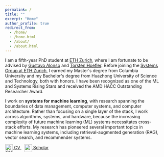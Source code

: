 ```yaml
---
permalink: /
title: ""
excerpt: "Home"
author_profile: true
redirect_from: 
  - /home/
  - /home.html
  - /about/
  - /about.html
---
```


<!-- Hi! My name is Wenqi Jiang.  -->
I am a fifth-year PhD student at [ETH Zurich](https://ethz.ch/), where I am fortunate to be advised by [Gustavo Alonso](https://people.inf.ethz.ch/alonso/) and [Torsten Hoefler](https://htor.inf.ethz.ch/). 
Before joining the [Systems Group at ETH Zurich](https://systems.ethz.ch/), I earned my Master's degree from Columbia University and my Bachelor's degree from Huazhong University of Science and Technology, both with honors. I have been recognized as one of the ML and Systems Rising Stars and received the AMD HACC Outstanding Researcher Award.

<!-- TODO: add links to those awards -->
<!-- https://mlcommons.org/2024/06/2024-mlc-rising-stars/ -->
<!-- https://www.amd-haccs.io/awards.html -->


<!-- My research centers around developing efficient <b>vector data systems on modern hardware</b>, an essential topic in today's <b>systems for machine learning</b>. -->

I work on <b>systems for machine learning</b>, with research spanning the boundaries of data management, computer systems, and computer architecture. Rather than focusing on a single layer of the stack, I work across algorithms, systems, and hardware, because the increasing complexity of future machine learning (ML) systems necessitates cross-stack efforts. My research has pioneered several important topics in machine learning systems, including retrieval-augmented generation (RAG), vector search, and recommender systems.

<!-- However, as Moore's Law fades, we can no longer rely on automatic performance gains from technology scaling.  -->
<!-- Consequently,  -->


<!-- In an era when Moore's Law no longer exists, improving data system efficiency often relies the development of cross-stack solutions that integrate algorithms, software systems, and underlying hardware.
<!-- Recently, I have built Post-Moore data systems for vector search, recommender systems, and spatial data processing. -->
<!-- Recently, I have built post-Moore data systems for large language models, vector databases, recommender systems, and spatial data processing. -->


<!-- [![CV](/Users/wenqi/home/wenqi.github.io/images/cv-icon.png)](https://wenqijiang.github.io/files/2024.7.6_Wenqi_Jiang_CV.pdf) [![Google Scholar](https://wenqijiang.github.io/images/wenqi.png)](https://scholar.google.com/citations?user=0gT0jzkAAAAJ&hl=en&oi=ao) -->


<!-- [<img src="https://wenqijiang.github.io/images/cv-icon.png" alt="CV" style="width: 30px; height: 30px;">](https://wenqijiang.github.io/files/2024.7.6_Wenqi_Jiang_CV.pdf) -->
<!-- [<img src="https://wenqijiang.github.io/images/google-scholar-icon.png" alt="Google Scholar" style="width: 30px; height: 30px;">](https://scholar.google.com/citations?user=0gT0jzkAAAAJ&hl=en&oi=ao) -->

<a href="https://wenqijiang.github.io/files/2024.11.28_Wenqi_Jiang_CV.pdf" title="Download CV" style="margin-right: 10px;">
    <img src="https://wenqijiang.github.io/images/cv-icon.png" alt="CV Icon" style="vertical-align: middle; width: 25px; height: 25px;">
    CV
</a>
<a href="https://scholar.google.com/citations?user=0gT0jzkAAAAJ&hl=en&oi=ao" title="scholar link">
    <img src="https://wenqijiang.github.io/images/google-scholar-icon.png" alt="scholar Icon" style="vertical-align: middle; width: 25px; height: 25px;">
    Scholar
</a>




<!-- Feel free to check out my [CV](https://wenqijiang.github.io/files/2023.6.17_Wenqi_Jiang_CV.pdf) to know more about me. -->

<!-- 

======
Like many other Jekyll-based GitHub Pages templates, academicpages makes you separate the website's content from its form. The content & metadata of your website are in structured markdown files, while various other files constitute the theme, specifying how to transform that content & metadata into HTML pages. You keep these various markdown (.md), YAML (.yml), HTML, and CSS files in a public GitHub repository. Each time you commit and push an update to the repository, the [GitHub pages](https://pages.github.com/) service creates static HTML pages based on these files, which are hosted on GitHub's servers free of charge.

Many of the features of dynamic content management systems (like Wordpress) can be achieved in this fashion, using a fraction of the computational resources and with far less vulnerability to hacking and DDoSing. You can also modify the theme to your heart's content without touching the content of your site. If you get to a point where you've broken something in Jekyll/HTML/CSS beyond repair, your markdown files describing your talks, publications, etc. are safe. You can rollback the changes or even delete the repository and start over -- just be sure to save the markdown files! Finally, you can also write scripts that process the structured data on the site, such as [this one](https://github.com/academicpages/academicpages.github.io/blob/master/talkmap.ipynb) that analyzes metadata in pages about talks to display [a map of every location you've given a talk](https://academicpages.github.io/talkmap.html).

Getting started
======
1. Register a GitHub account if you don't have one and confirm your e-mail (required!)
1. Fork [this repository](https://github.com/academicpages/academicpages.github.io) by clicking the "fork" button in the top right. 
1. Go to the repository's settings (rightmost item in the tabs that start with "Code", should be below "Unwatch"). Rename the repository "[your GitHub username].github.io", which will also be your website's URL.
1. Set site-wide configuration and create content & metadata (see below -- also see [this set of diffs](http://archive.is/3TPas) showing what files were changed to set up [an example site](https://getorg-testacct.github.io) for a user with the username "getorg-testacct")
1. Upload any files (like PDFs, .zip files, etc.) to the files/ directory. They will appear at https://[your GitHub username].github.io/files/example.pdf.  
1. Check status by going to the repository settings, in the "GitHub pages" section

Site-wide configuration
------
The main configuration file for the site is in the base directory in [_config.yml](https://github.com/academicpages/academicpages.github.io/blob/master/_config.yml), which defines the content in the sidebars and other site-wide features. You will need to replace the default variables with ones about yourself and your site's github repository. The configuration file for the top menu is in [_data/navigation.yml](https://github.com/academicpages/academicpages.github.io/blob/master/_data/navigation.yml). For example, if you don't have a portfolio or blog posts, you can remove those items from that navigation.yml file to remove them from the header. 

Create content & metadata
------
For site content, there is one markdown file for each type of content, which are stored in directories like _publications, _talks, _posts, _teaching, or _pages. For example, each talk is a markdown file in the [_talks directory](https://github.com/academicpages/academicpages.github.io/tree/master/_talks). At the top of each markdown file is structured data in YAML about the talk, which the theme will parse to do lots of cool stuff. The same structured data about a talk is used to generate the list of talks on the [Talks page](https://academicpages.github.io/talks), each [individual page](https://academicpages.github.io/talks/2012-03-01-talk-1) for specific talks, the talks section for the [CV page](https://academicpages.github.io/cv), and the [map of places you've given a talk](https://academicpages.github.io/talkmap.html) (if you run this [python file](https://github.com/academicpages/academicpages.github.io/blob/master/talkmap.py) or [Jupyter notebook](https://github.com/academicpages/academicpages.github.io/blob/master/talkmap.ipynb), which creates the HTML for the map based on the contents of the _talks directory).

**Markdown generator**

I have also created [a set of Jupyter notebooks](https://github.com/academicpages/academicpages.github.io/tree/master/markdown_generator
) that converts a CSV containing structured data about talks or presentations into individual markdown files that will be properly formatted for the academicpages template. The sample CSVs in that directory are the ones I used to create my own personal website at stuartgeiger.com. My usual workflow is that I keep a spreadsheet of my publications and talks, then run the code in these notebooks to generate the markdown files, then commit and push them to the GitHub repository.

How to edit your site's GitHub repository
------
Many people use a git client to create files on their local computer and then push them to GitHub's servers. If you are not familiar with git, you can directly edit these configuration and markdown files directly in the github.com interface. Navigate to a file (like [this one](https://github.com/academicpages/academicpages.github.io/blob/master/_talks/2012-03-01-talk-1.md) and click the pencil icon in the top right of the content preview (to the right of the "Raw | Blame | History" buttons). You can delete a file by clicking the trashcan icon to the right of the pencil icon. You can also create new files or upload files by navigating to a directory and clicking the "Create new file" or "Upload files" buttons. 

Example: editing a markdown file for a talk
![Editing a markdown file for a talk](/images/editing-talk.png)

For more info
------
More info about configuring academicpages can be found in [the guide](https://academicpages.github.io/markdown/). The [guides for the Minimal Mistakes theme](https://mmistakes.github.io/minimal-mistakes/docs/configuration/) (which this theme was forked from) might also be helpful.
 -->
